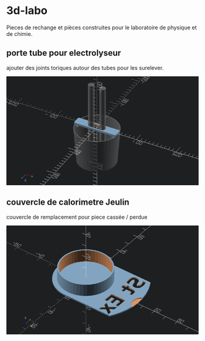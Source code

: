 # 3d-labo
Pieces de rechange et pièces construites pour le laboratoire de physique et de chimie.

## porte tube pour electrolyseur
ajouter des joints toriques autour des tubes pour les surelever.

![image porte tube](https://raw.githubusercontent.com/olivier-boesch/3d-labo/master/electrolyseur_porte_tube/electrolyseur_porte_tube.png)

## couvercle de calorimetre Jeulin
couvercle de remplacement pour piece cassée / perdue

![couvercle calorimetre](https://raw.githubusercontent.com/olivier-boesch/3d-labo/master/calorimetre/couvercle_calorimetre.png)
